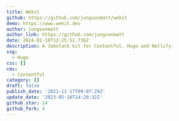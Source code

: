 ```yaml
---
title: Wekit
github: https://github.com/jungvonmatt/wekit
demo: https://www.wekit.dev
author: jungvonmatt
author_link: https://github.com/jungvonmatt
date: 2024-02-18T12:25:51.736Z
description: A Jamstack kit for Contentful, Hugo and Netlify.
ssg:
  - Hugo
css: []
cms:
  - Contentful
category: []
draft: false
publish_date: '2021-11-17T09:07:29Z'
update_date: '2023-05-16T14:28:32Z'
github_star: 14
github_fork: 4
---
```

